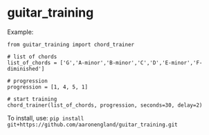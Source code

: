 # guitar_training

Example:

```from guitar_training import chord_trainer```<br />

```# list of chords```<br />
```list_of_chords = ['G','A-minor','B-minor','C','D','E-minor','F-diminished']```<br />

```# progression```<br />
```progression = [1, 4, 5, 1]```<br />

```# start training```<br />
```chord_trainer(list_of_chords, progression, seconds=30, delay=2)```<br />


To install, use: ```pip install git+https://github.com/aaronengland/guitar_training.git```
